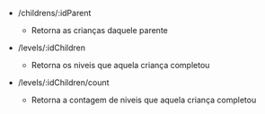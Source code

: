 - /childrens/:idParent
  - Retorna as crianças daquele parente

- /levels/:idChildren
  - Retorna os niveis que aquela criança completou

- /levels/:idChildren/count
  - Retorna a contagem de niveis que aquela criança completou